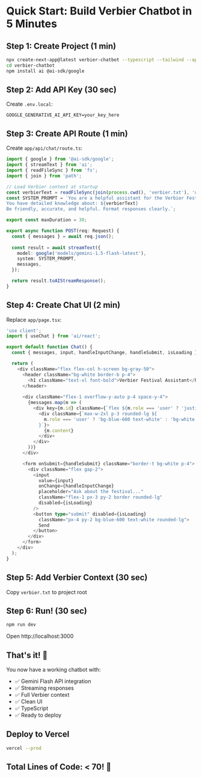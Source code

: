 # Quick Start: Build Verbier Chatbot in 5 Minutes

## Step 1: Create Project (1 min)
```bash
npx create-next-app@latest verbier-chatbot --typescript --tailwind --app --no-src-dir
cd verbier-chatbot
npm install ai @ai-sdk/google
```

## Step 2: Add API Key (30 sec)
Create `.env.local`:
```
GOOGLE_GENERATIVE_AI_API_KEY=your_key_here
```

## Step 3: Create API Route (1 min)
Create `app/api/chat/route.ts`:
```typescript
import { google } from '@ai-sdk/google';
import { streamText } from 'ai';
import { readFileSync } from 'fs';
import { join } from 'path';

// Load Verbier context at startup
const verbierText = readFileSync(join(process.cwd(), 'verbier.txt'), 'utf-8');
const SYSTEM_PROMPT = `You are a helpful assistant for the Verbier Festival 2025.
You have detailed knowledge about: ${verbierText}
Be friendly, accurate, and helpful. Format responses clearly.`;

export const maxDuration = 30;

export async function POST(req: Request) {
  const { messages } = await req.json();
  
  const result = await streamText({
    model: google('models/gemini-1.5-flash-latest'),
    system: SYSTEM_PROMPT,
    messages,
  });

  return result.toAIStreamResponse();
}
```

## Step 4: Create Chat UI (2 min)
Replace `app/page.tsx`:
```typescript
'use client';
import { useChat } from 'ai/react';

export default function Chat() {
  const { messages, input, handleInputChange, handleSubmit, isLoading } = useChat();

  return (
    <div className="flex flex-col h-screen bg-gray-50">
      <header className="bg-white border-b p-4">
        <h1 className="text-xl font-bold">Verbier Festival Assistant</h1>
      </header>
      
      <div className="flex-1 overflow-y-auto p-4 space-y-4">
        {messages.map(m => (
          <div key={m.id} className={`flex ${m.role === 'user' ? 'justify-end' : 'justify-start'}`}>
            <div className={`max-w-2xl p-3 rounded-lg ${
              m.role === 'user' ? 'bg-blue-600 text-white' : 'bg-white border'
            }`}>
              {m.content}
            </div>
          </div>
        ))}
      </div>

      <form onSubmit={handleSubmit} className="border-t bg-white p-4">
        <div className="flex gap-2">
          <input
            value={input}
            onChange={handleInputChange}
            placeholder="Ask about the festival..."
            className="flex-1 px-3 py-2 border rounded-lg"
            disabled={isLoading}
          />
          <button type="submit" disabled={isLoading} 
            className="px-4 py-2 bg-blue-600 text-white rounded-lg">
            Send
          </button>
        </div>
      </form>
    </div>
  );
}
```

## Step 5: Add Verbier Context (30 sec)
Copy `verbier.txt` to project root

## Step 6: Run! (30 sec)
```bash
npm run dev
```

Open http://localhost:3000

## That's it! 🎉

You now have a working chatbot with:
- ✅ Gemini Flash API integration
- ✅ Streaming responses
- ✅ Full Verbier context
- ✅ Clean UI
- ✅ TypeScript
- ✅ Ready to deploy

## Deploy to Vercel
```bash
vercel --prod
```

## Total Lines of Code: < 70! 🚀